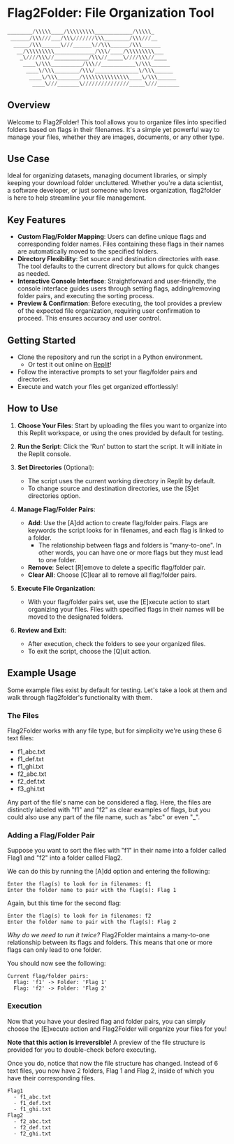 # Flag2Folder: File Organization Tool

```py
________/\\\\\____/\\\\\\\\\____________/\\\\\_        
 ______/\\\///___/\\\///////\\\________/\\\///__       
  _____/\\\______\///______\//\\\______/\\\______      
   __/\\\\\\\\\_____________/\\\/____/\\\\\\\\\___     
    _\////\\\//___________/\\\//_____\////\\\//____    
     ____\/\\\__________/\\\//___________\/\\\______   
      ____\/\\\________/\\\/______________\/\\\______  
       ____\/\\\_______/\\\\\\\\\\\\\\\____\/\\\______ 
        ____\///_______\///////////////_____\///_______
```

## Overview
Welcome to Flag2Folder! This tool allows you to organize files into specified folders based on flags in their filenames. It's a simple yet powerful way to manage your files, whether they are images, documents, or any other type.

## Use Case

Ideal for organizing datasets, managing document libraries, or simply keeping your download folder uncluttered. Whether you're a data scientist, a software developer, or just someone who loves organization, flag2folder is here to help streamline your file management.

## Key Features

- **Custom Flag/Folder Mapping**: Users can define unique flags and corresponding folder names. Files containing these flags in their names are automatically moved to the specified folders.
- **Directory Flexibility**: Set source and destination directories with ease. The tool defaults to the current directory but allows for quick changes as needed.
- **Interactive Console Interface**: Straightforward and user-friendly, the console interface guides users through setting flags, adding/removing folder pairs, and executing the sorting process.
- **Preview & Confirmation**: Before executing, the tool provides a preview of the expected file organization, requiring user confirmation to proceed. This ensures accuracy and user control.

## Getting Started

- Clone the repository and run the script in a Python environment.
  - Or test it out online on [Replit](https://replit.com/@Normanb17/Flag2Folder-Example#main.py)!
- Follow the interactive prompts to set your flag/folder pairs and directories.
- Execute and watch your files get organized effortlessly!

## How to Use
1. **Choose Your Files**: Start by uploading the files you want to organize into this Replit workspace, or using the ones provided by default for testing.

2. **Run the Script**: Click the 'Run' button to start the script. It will initiate in the Replit console.

3. **Set Directories** (Optional):
   - The script uses the current working directory in Replit by default.
   - To change source and destination directories, use the [S]et directories option.

4. **Manage Flag/Folder Pairs**:
   - **Add**: Use the [A]dd action to create flag/folder pairs. Flags are keywords the script looks for in filenames, and each flag is linked to a folder.
     - The relationship between flags and folders is "many-to-one". In other words, you can have one or more flags but they must lead to one folder.
   - **Remove**: Select [R]emove to delete a specific flag/folder pair.
   - **Clear All**: Choose [C]lear all to remove all flag/folder pairs.

5. **Execute File Organization**:
   - With your flag/folder pairs set, use the [E]xecute action to start organizing your files. Files with specified flags in their names will be moved to the designated folders.

6. **Review and Exit**:
   - After execution, check the folders to see your organized files.
   - To exit the script, choose the [Q]uit action.

## Example Usage
Some example files exist by default for testing. Let's take a look at them and walk through flag2folder's functionality with them.

### The Files
Flag2Folder works with any file type, but for simplicity we're using these 6 text files:
  - f1_abc.txt
  - f1_def.txt
  - f1_ghi.txt
  - f2_abc.txt
  - f2_def.txt
  - f3_ghi.txt

Any part of the file's name can be considered a flag. Here, the files are distinctly labeled with "f1" and "f2" as clear examples of flags, but you could also use any part of the file name, such as "abc" or even "_".

### Adding a Flag/Folder Pair

Suppose you want to sort the files with "f1" in their name into a folder called Flag1 and "f2" into a folder called Flag2.

We can do this by running the [A]dd option and entering the following:
```
Enter the flag(s) to look for in filenames: f1
Enter the folder name to pair with the flag(s): Flag 1
```
Again, but this time for the second flag:
```
Enter the flag(s) to look for in filenames: f2
Enter the folder name to pair with the flag(s): Flag 2
```

_Why do we need to run it twice?_
Flag2Folder maintains a many-to-one relationship between its flags and folders. This means that one or more flags can only lead to one folder.

You should now see the following:
```
Current flag/folder pairs:
  Flag: 'f1' -> Folder: 'Flag 1'
  Flag: 'f2' -> Folder: 'Flag 2'
```

### Execution
Now that you have your desired flag and folder pairs, you can simply choose the [E]xecute action and Flag2Folder will organize your files for you!

**Note that this action is irreversible!**
A preview of the file structure is provided for you to double-check before executing.

Once you do, notice that now the file structure has changed. Instead of 6 text files, you now have 2 folders, Flag 1 and Flag 2, inside of which you have their corresponding files.

```
Flag1
  - f1_abc.txt
  - f1_def.txt
  - f1_ghi.txt
Flag2
  - f2_abc.txt
  - f2_def.txt
  - f2_ghi.txt
```
